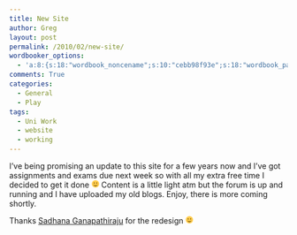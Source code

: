 ```yaml
---
title: New Site
author: Greg
layout: post
permalink: /2010/02/new-site/
wordbooker_options:
  - 'a:8:{s:18:"wordbook_noncename";s:10:"cebb98f93e";s:18:"wordbook_page_post";s:4:"-100";s:18:"wordbook_orandpage";s:1:"2";s:23:"wordbook_default_author";s:1:"2";s:23:"wordbook_extract_length";s:3:"200";s:19:"wordbook_actionlink";s:3:"100";s:18:"wordbook_attribute";s:0:"";s:29:"wordbooker_status_update_text";s:0:"";}'
comments: True
categories:
  - General
  - Play
tags:
  - Uni Work
  - website
  - working
---
```

I&#8217;ve being promising an update to this site for a few years now and I&#8217;ve got assignments and exams due next week so with all my extra free time I decided to get it done <img src="/wp-content/smilies/simple-smile.png" alt=":)" class="wp-smiley" style="height: 1em; max-height: 1em;" /> Content is a little light atm but the forum is up and running and I have uploaded my old blogs. Enjoy, there is more coming shortly.

Thanks [Sadhana Ganapathiraju][1] for the redesign <img src="/wp-content/smilies/simple-smile.png" alt=":)" class="wp-smiley" style="height: 1em; max-height: 1em;" />

 [1]: http://www.nikhedonia.com